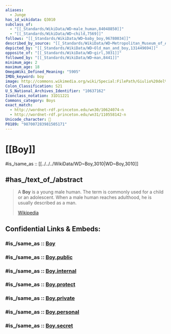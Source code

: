 ```yaml
---
aliases:
  - Junge
has_id_wikidata: Q3010
subclass_of:
  - "[[_Standards/WikiData/WD~male_human,84048850]]"
  - "[[_Standards/WikiData/WD~child,7569]]"
follows: "[[_Standards/WikiData/WD~baby_boy,96780034]]"
described_by_source: "[[_Standards/WikiData/WD~Metropolitan_Museum_of_Art_Tagging_Vocabulary,106727050]]"
depicted_by: "[[_Standards/WikiData/WD~Old_man_and_boy,131449694]]"
opposite_of: "[[_Standards/WikiData/WD~girl,3031]]"
followed_by: "[[_Standards/WikiData/WD~man,8441]]"
minimum_age: 2
maximum_age: 18
OmegaWiki_Defined_Meaning: "5905"
IMDb_keyword: boy
image: http://commons.wikimedia.org/wiki/Special:FilePath/Giulio%20del%20Torre%20Zwei%20Kartenspieler.jpg
Colon_Classification: S21
U_S_National_Archives_Identifier: "10637162"
Iconclass_notation: 31D11221
Commons_category: Boys
exact_match:
  - http://wordnet-rdf.princeton.edu/wn30/10624074-n
  - http://wordnet-rdf.princeton.edu/wn31/110558142-n
Unicode_character: 👦
P8189: "987007283981505171"
---
```


# [[Boy]] 

#is_/same_as :: [[../../../WikiData/WD~Boy,3010|WD~Boy,3010]] 

## #has_/text_of_/abstract 

> A **Boy** is a young male human. The term is commonly used for a child or an adolescent. When a male human reaches adulthood, he is usually described as a man.
>
> [Wikipedia](https://en.wikipedia.org/wiki/Boy) 


## Confidential Links & Embeds: 

### #is_/same_as :: [Boy](/_Standards/Society/Family/Boy.md) 

### #is_/same_as :: [Boy.public](/_public/Society/Family/Boy.public.md) 

### #is_/same_as :: [Boy.internal](/_internal/Society/Family/Boy.internal.md) 

### #is_/same_as :: [Boy.protect](/_protect/Society/Family/Boy.protect.md) 

### #is_/same_as :: [Boy.private](/_private/Society/Family/Boy.private.md) 

### #is_/same_as :: [Boy.personal](/_personal/Society/Family/Boy.personal.md) 

### #is_/same_as :: [Boy.secret](/_secret/Society/Family/Boy.secret.md)

